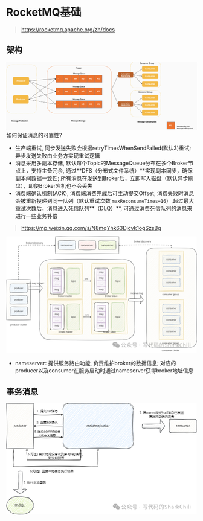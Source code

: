 # RocketMQ基础

> https://rocketmq.apache.org/zh/docs

## 架构

![1741672169412](image/040201-RockectMQ基础/1741672169412.png)如何保证消息的可靠性?

- 生产端重试, 同步发送失败会根据retryTimesWhenSendFailed(默认3)重试; 异步发送失败由业务方实现重试逻辑
- 消息采用多副本存储, 默认每个Topic的MessageQueue分布在多个Broker节点上，支持主备冗余, 通过**DFS（分布式文件系统）**实现副本同步，确保副本间数据一致性; 所有消息在发送到Broker后，立即写入磁盘（默认异步刷盘），即使Broker宕机也不会丢失
- 消费端确认机制(ACK), 消费端消费完成后可主动提交Offset, 消费失败时消息会被重新投递到同一队列（默认重试次数 `maxReconsumeTimes=16`）,超过最大重试次数后，消息进入死信队列**（DLQ）**, 可通过消费死信队列的消息来进行一些业务补偿


> https://mp.weixin.qq.com/s/N8mqYhk63Djcvk1ogSzsBg

![1741676091669](image/040201-RockectMQ基础/1741676091669.png)

- nameserver: 提供服务路由功能, 负责维护broker的数据信息; 对应的producer以及consumer在服务启动时通过nameserver获得broker地址信息

## 事务消息

![1741676284240](image/040201-RockectMQ基础/1741676284240.png)
